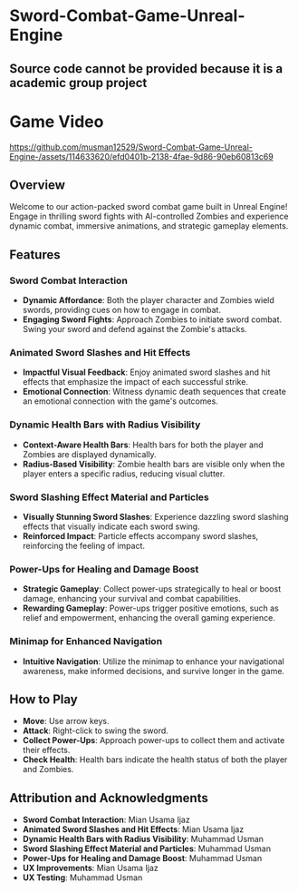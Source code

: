 # Sword-Combat-Game-Unreal-Engine
## Source code cannot be provided because it is a academic group project

# Game Video
https://github.com/musman12529/Sword-Combat-Game-Unreal-Engine-/assets/114633620/efd0401b-2138-4fae-9d86-90eb60813c69

## Overview

Welcome to our action-packed sword combat game built in Unreal Engine! Engage in thrilling sword fights with AI-controlled Zombies and experience dynamic combat, immersive animations, and strategic gameplay elements.

## Features

### Sword Combat Interaction

- **Dynamic Affordance**: Both the player character and Zombies wield swords, providing cues on how to engage in combat.
- **Engaging Sword Fights**: Approach Zombies to initiate sword combat. Swing your sword and defend against the Zombie's attacks.

### Animated Sword Slashes and Hit Effects

- **Impactful Visual Feedback**: Enjoy animated sword slashes and hit effects that emphasize the impact of each successful strike.
- **Emotional Connection**: Witness dynamic death sequences that create an emotional connection with the game's outcomes.

### Dynamic Health Bars with Radius Visibility

- **Context-Aware Health Bars**: Health bars for both the player and Zombies are displayed dynamically.
- **Radius-Based Visibility**: Zombie health bars are visible only when the player enters a specific radius, reducing visual clutter.

### Sword Slashing Effect Material and Particles

- **Visually Stunning Sword Slashes**: Experience dazzling sword slashing effects that visually indicate each sword swing.
- **Reinforced Impact**: Particle effects accompany sword slashes, reinforcing the feeling of impact.

### Power-Ups for Healing and Damage Boost

- **Strategic Gameplay**: Collect power-ups strategically to heal or boost damage, enhancing your survival and combat capabilities.
- **Rewarding Gameplay**: Power-ups trigger positive emotions, such as relief and empowerment, enhancing the overall gaming experience.

### Minimap for Enhanced Navigation

- **Intuitive Navigation**: Utilize the minimap to enhance your navigational awareness, make informed decisions, and survive longer in the game.


## How to Play

- **Move**: Use arrow keys.
- **Attack**: Right-click to swing the sword.
- **Collect Power-Ups**: Approach power-ups to collect them and activate their effects.
- **Check Health**: Health bars indicate the health status of both the player and Zombies.

## Attribution and Acknowledgments

- **Sword Combat Interaction**: Mian Usama Ijaz
- **Animated Sword Slashes and Hit Effects**: Mian Usama Ijaz
- **Dynamic Health Bars with Radius Visibility**: Muhammad Usman
- **Sword Slashing Effect Material and Particles**: Muhammad Usman
- **Power-Ups for Healing and Damage Boost**: Muhammad Usman
- **UX Improvements**: Mian Usama Ijaz
- **UX Testing**: Muhammad Usman
